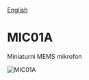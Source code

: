 
[English](./README.md)
<!--- module --->
# MIC01A
<!--- Emodule --->

<!--- subtitle --->Miniaturni MEMS mikrofon<!--- Esubtitle --->

![MIC01A](/doc/img/MIC01A_QRcode.png)

<!--- description ---><!--- Edescription --->
            
